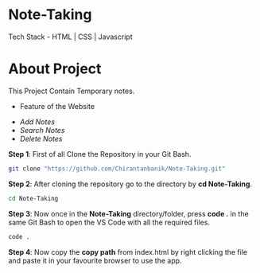 # Note-Taking
Tech Stack - HTML | CSS | Javascript

# About Project
This Project Contain Temporary notes.
* Feature of the Website
- _Add Notes_
- _Search Notes_
- _Delete Notes_

**Step 1**: First of all Clone the Repository in your Git Bash. 

  ```sh
git clone "https://github.com/Chirantanbanik/Note-Taking.git"
``` 
**Step 2**: After cloning the repository go to the directory by **cd Note-Taking**.
  
  ```sh
cd Note-Taking
``` 
**Step 3**: Now once in the **Note-Taking** directory/folder, press **code .** in the same Git Bash to open the VS Code with all the required files.
  
  ```sh
  code . 
  ```
**Step 4**: Now copy the **copy path** from index.html by right clicking the file and paste it in your favourite browser to use the app.
  
  
  
  
  
